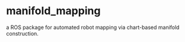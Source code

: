 manifold_mapping
================

a ROS package for automated robot mapping via chart-based manifold construction.
